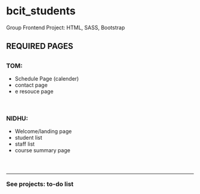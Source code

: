 # bcit_students
 Group Frontend Project: HTML, SASS, Bootstrap



<h2> REQUIRED PAGES <h2>


<h3> TOM:  </h3>
<ul> 
<li> Schedule Page (calender) </li> 
 <li> contact page</li>
 <li> e resouce page </li>
</ul>

<br>

<h3> NIDHU: </h3>
<ul> 
<li> Welcome/landing page</li> 
 <li> student list  </li> 
<li> staff list </li> 
 <li> course summary page </li>

 
</ul>

<br>

<h3> <hr> See projects: to-do list </hr></h3>
